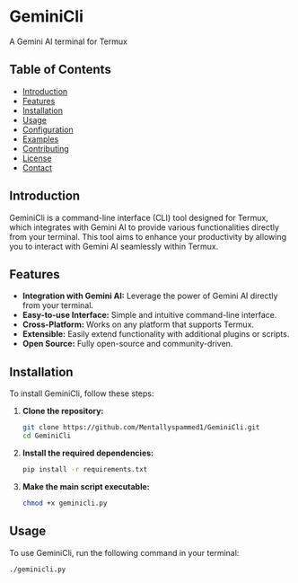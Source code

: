 # GeminiCli

A Gemini AI terminal for Termux

## Table of Contents

- [Introduction](#introduction)
- [Features](#features)
- [Installation](#installation)
- [Usage](#usage)
- [Configuration](#configuration)
- [Examples](#examples)
- [Contributing](#contributing)
- [License](#license)
- [Contact](#contact)

## Introduction

GeminiCli is a command-line interface (CLI) tool designed for Termux, which integrates with Gemini AI to provide various functionalities directly from your terminal. This tool aims to enhance your productivity by allowing you to interact with Gemini AI seamlessly within Termux.

## Features

- **Integration with Gemini AI:** Leverage the power of Gemini AI directly from your terminal.
- **Easy-to-use Interface:** Simple and intuitive command-line interface.
- **Cross-Platform:** Works on any platform that supports Termux.
- **Extensible:** Easily extend functionality with additional plugins or scripts.
- **Open Source:** Fully open-source and community-driven.

## Installation

To install GeminiCli, follow these steps:

1. **Clone the repository:**
    ```bash
    git clone https://github.com/Mentallyspammed1/GeminiCli.git
    cd GeminiCli
    ```

2. **Install the required dependencies:**
    ```bash
    pip install -r requirements.txt
    ```

3. **Make the main script executable:**
    ```bash
    chmod +x geminicli.py
    ```

## Usage

To use GeminiCli, run the following command in your terminal:
```bash
./geminicli.py
